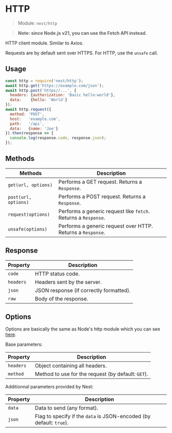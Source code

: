# HTTP

> Module: `nest/http`

> **Note: since Node.js v21, you can use the Fetch API instead.**

HTTP client module. Similar to Axios.

Requests are by default sent over HTTPS. For HTTP, use the `unsafe` call.

## Usage

```js
const http = require('nest/http');
await http.get('https://example.com/json');
await http.post('https//...', {
  headers: {authorization: 'Basic hello:world'},
  data:    {hello: 'World'}
});
await http.request({
  method: 'POST',
  host:   'example.com',
  path:   '/api',
  data:   {name: 'Joe'}
}).then(response => {
  console.log(response.code, response.json);
});
```

## Methods

| Methods              | Description                                                  |
| -------------------- | ------------------------------------------------------------ |
| `get(url, options)`  | Performs a GET request. Returns a `Response`.                |
| `post(url, options)` | Performs a POST request. Returns a `Response`.               |
| `request(options)`   | Performs a generic request like `fetch`. Returns a `Response`. |
| `unsafe(options)`    | Performs a generic request over HTTP. Returns a `Response`.  |

## Response

| Property  | Description                 |
| --------- | --------------------------- |
| `code`    | HTTP status code.           |
| `headers` | Headers sent by the server. |
| `json` | JSON response (if correctly formatted). |
| `raw`     | Body of the response.       |

## Options

Options are basically the same as Node's http module which you can see [here](https://nodejs.org/api/http.html#httprequestoptions-callback).

Base parameters:

| Property  | Description                                        |
| --------- | -------------------------------------------------- |
| `headers` | Object containing all headers.                     |
| `method`  | Method to use for the request (by default: `GET`). |

Additionnal parameters provided by Nest:

| Property | Description                                                  |
| -------- | ------------------------------------------------------------ |
| `data`   | Data to send (any format).                                   |
| `json`   | Flag to specify if the `data` is JSON-encoded (by default: `true`). |

